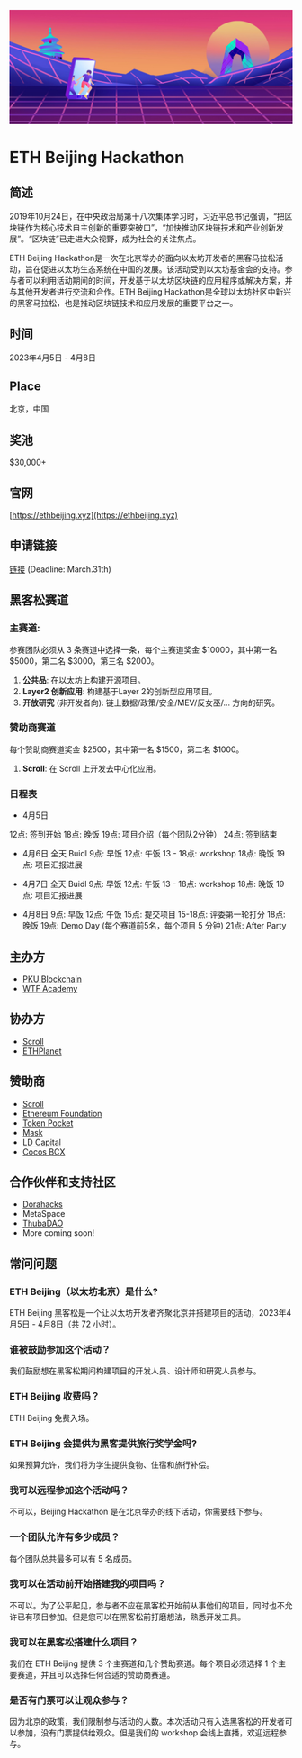![](./img/banner.jpeg)
# ETH Beijing Hackathon

## 简述

2019年10月24日，在中央政治局第十八次集体学习时，习近平总书记强调，“把区块链作为核心技术自主创新的重要突破口”，“加快推动区块链技术和产业创新发展”。“区块链”已走进大众视野，成为社会的关注焦点。

ETH Beijing Hackathon是一次在北京举办的面向以太坊开发者的黑客马拉松活动，旨在促进以太坊生态系统在中国的发展。该活动受到以太坊基金会的支持。参与者可以利用活动期间的时间，开发基于以太坊区块链的应用程序或解决方案，并与其他开发者进行交流和合作。ETH Beijing Hackathon是全球以太坊社区中新兴的黑客马拉松，也是推动区块链技术和应用发展的重要平台之一。

## 时间
2023年4月5日 - 4月8日

## Place
北京，中国

## 奖池

$30,000+

## 官网

[https://ethbeijing.xyz](https://ethbeijing.xyz)

## 申请链接

[链接](https://docs.google.com/forms/d/e/1FAIpQLSe5qyxMneb3JULOdQhDCMvU7eEbnCGKTQ5G1uk1JKAwXC0IKw/viewform?usp=sf_link) (Deadline: March.31th)

## 黑客松赛道
### 主赛道: 

参赛团队必须从 3 条赛道中选择一条，每个主赛道奖金 $10000，其中第一名 $5000，第二名 $3000，第三名 $2000。

1. **公共品**: 在以太坊上构建开源项目。
2. **Layer2 创新应用**: 构建基于Layer 2的创新型应用项目。
3. **开放研究** (非开发者向): 链上数据/政策/安全/MEV/反女巫/... 方向的研究。

### 赞助商赛道

每个赞助商赛道奖金 $2500，其中第一名 $1500，第二名 $1000。

1. **Scroll**: 在 Scroll 上开发去中心化应用。

### 日程表

- 4月5日

12点: 签到开始
18点: 晚饭
19点: 项目介绍（每个团队2分钟）
24点: 签到结束

- 4月6日
全天 Buidl
9点: 早饭
12点: 午饭
13 - 18点: workshop
18点: 晚饭
19点: 项目汇报进展

- 4月7日
全天 Buidl
9点: 早饭
12点: 午饭
13 - 18点: workshop
18点: 晚饭
19点: 项目汇报进展

- 4月8日
9点: 早饭
12点: 午饭
15点: 提交项目
15-18点: 评委第一轮打分
18点: 晚饭
19点: Demo Day (每个赛道前5名，每个项目 5 分钟)
21点: After Party




## 主办方

- [PKU Blockchain](https://twitter.com/PKUBlockchain)
- [WTF Academy](https://twitter.com/WTFAcademy_)

## 协办方
- [Scroll](https://twitter.com/Scroll_ZKP)
- [ETHPlanet](https://twitter.com/ETHPlanet)

## 赞助商
- [Scroll](https://twitter.com/Scroll_ZKP)
- [Ethereum Foundation](https://twitter.com/EF_ESP)
- [Token Pocket](https://twitter.com/TokenPocket_TP)
- [Mask](https://twitter.com/realMaskNetwork)
- [LD Capital](https://twitter.com/LD_Capital)
- [Cocos BCX](https://twitter.com/CocosBCX)

## 合作伙伴和支持社区
- [Dorahacks](https://twitter.com/DoraHacks)
- MetaSpace
- [ThubaDAO](https://twitter.com/THUBA_DAO)
- More coming soon!

## 常问问题

### ETH Beijing（以太坊北京）是什么?

ETH Beijing 黑客松是一个让以太坊开发者齐聚北京并搭建项目的活动，2023年4月5日 - 4月8日（共 72 小时）。

### 谁被鼓励参加这个活动？

我们鼓励想在黑客松期间构建项目的开发人员、设计师和研究人员参与。


### ETH Beijing 收费吗？


ETH Beijing 免费入场。

### ETH Beijing 会提供为黑客提供旅行奖学金吗?

如果预算允许，我们将为学生提供食物、住宿和旅行补偿。


### 我可以远程参加这个活动吗？

不可以，Beijing Hackathon 是在北京举办的线下活动，你需要线下参与。


### 一个团队允许有多少成员？

每个团队总共最多可以有 5 名成员。


### 我可以在活动前开始搭建我的项目吗？

不可以。为了公平起见，参与者不应在黑客松开始前从事他们的项目，同时也不允许已有项目参加。但是您可以在黑客松前打磨想法，熟悉开发工具。

### 我可以在黑客松搭建什么项目？

我们在 ETH Beijing 提供 3 个主赛道和几个赞助赛道。每个项目必须选择 1 个主要赛道，并且可以选择任何合适的赞助商赛道。

### 是否有门票可以让观众参与？

因为北京的政策，我们限制参与活动的人数。本次活动只有入选黑客松的开发者可以参加，没有门票提供给观众。但是我们的 workshop 会线上直播，欢迎远程参与。